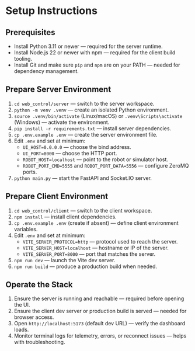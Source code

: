 # Setup Instructions

## Prerequisites
- Install Python 3.11 or newer — required for the server runtime.
- Install Node.js 22 or newer with npm — required for the client build tooling.
- Install Git and make sure `pip` and `npm` are on your PATH — needed for dependency management.

## Prepare Server Environment
1. `cd web_control/server` — switch to the server workspace.
2. `python -m venv .venv` — create an isolated Python environment.
3. `source .venv/bin/activate` (Linux/macOS) or `.venv\Scripts\activate` (Windows) — activate the environment.
4. `pip install -r requirements.txt` — install server dependencies.
5. `cp .env.example .env` — create the server environment file.
6. Edit `.env` and set at minimum:
   - `UI_HOST=0.0.0.0` — choose the bind address.
   - `UI_PORT=8000` — choose the HTTP port.
   - `ROBOT_HOST=localhost` — point to the robot or simulator host.
   - `ROBOT_PORT_CMD=5555` and `ROBOT_PORT_DATA=5556` — configure ZeroMQ ports.
7. `python main.py` — start the FastAPI and Socket.IO server.

## Prepare Client Environment
1. `cd web_control/client` — switch to the client workspace.
2. `npm install` — install client dependencies.
3. `cp .env.example .env` (create if absent) — define client environment variables.
4. Edit `.env` and set at minimum:
   - `VITE_SERVER_PROTOCOL=http` — protocol used to reach the server.
   - `VITE_SERVER_HOST=localhost` — hostname or IP of the server.
   - `VITE_SERVER_PORT=8000` — port that matches the server.
5. `npm run dev` — launch the Vite dev server.
6. `npm run build` — produce a production build when needed.

## Operate the Stack
1. Ensure the server is running and reachable — required before opening the UI.
2. Ensure the client dev server or production build is served — needed for browser access.
3. Open `http://localhost:5173` (default dev URL) — verify the dashboard loads.
4. Monitor terminal logs for telemetry, errors, or reconnect issues — helps with troubleshooting.
